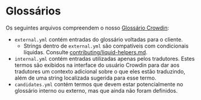 # Glossários

Os seguintes arquivos compreendem o nosso [Glossário Crowdin](https://support.crowdin.com/glossary/):

* `external.yml` contém entradas do glossário voltadas para o cliente.
  * Strings dentro de `external.yml` são compatíveis com condicionais líquidas. Consulte [contributing/liquid-helpers.md](/contributing/liquid-helpers.md).
* `internal.yml` contém entradas utilizadas apenas pelos tradutores. Estes termos são exibidos na interface do usuário Crowdin para dar aos tradutores um contexto adicional sobre o que eles estão traduzindo, além de uma string localizada sugerida para esse termo.
* `candidates.yml` contém termos que devem estar potencialmente no glossário interno ou externo, mas que ainda não foram definidos.
